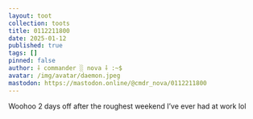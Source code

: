 ```yaml
---
layout: toot
collection: toots
title: 0112211800
date: 2025-01-12
published: true
tags: []
pinned: false
author: ⸸ commander ░ nova ⸸ :~$
avatar: /img/avatar/daemon.jpeg
mastodon: https://mastodon.online/@cmdr_nova/0112211800
---
```


Woohoo 2 days off after the roughest weekend I’ve ever had at work lol
